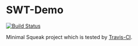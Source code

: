 SWT-Demo
=======
[![Build Status](https://travis-ci.org/fniephaus/SWT-Demo.svg?branch=master)](https://travis-ci.org/fniephaus/SWT-Demo)

Minimal Squeak project which is tested by [Travis-CI](https://travis-ci.org/fniephaus/SWT-Demo).